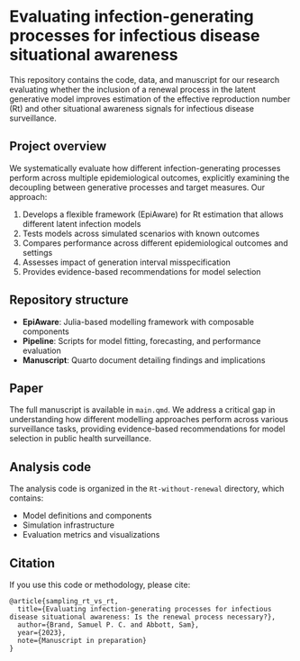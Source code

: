 # Evaluating infection-generating processes for infectious disease situational awareness

This repository contains the code, data, and manuscript for our research evaluating whether the inclusion of a renewal process in the latent generative model improves estimation of the effective reproduction number (Rt) and other situational awareness signals for infectious disease surveillance.

## Project overview

We systematically evaluate how different infection-generating processes perform across multiple epidemiological outcomes, explicitly examining the decoupling between generative processes and target measures. Our approach:

1. Develops a flexible framework (EpiAware) for Rt estimation that allows different latent infection models
2. Tests models across simulated scenarios with known outcomes
3. Compares performance across different epidemiological outcomes and settings
4. Assesses impact of generation interval misspecification
5. Provides evidence-based recommendations for model selection

## Repository structure

- **EpiAware**: Julia-based modelling framework with composable components
- **Pipeline**: Scripts for model fitting, forecasting, and performance evaluation
- **Manuscript**: Quarto document detailing findings and implications

## Paper

The full manuscript is available in `main.qmd`. We address a critical gap in understanding how different modelling approaches perform across various surveillance tasks, providing evidence-based recommendations for model selection in public health surveillance.

## Analysis code

The analysis code is organized in the `Rt-without-renewal` directory, which contains:
- Model definitions and components
- Simulation infrastructure
- Evaluation metrics and visualizations

## Citation

If you use this code or methodology, please cite:

```
@article{sampling_rt_vs_rt,
  title={Evaluating infection-generating processes for infectious disease situational awareness: Is the renewal process necessary?},
  author={Brand, Samuel P. C. and Abbott, Sam},
  year={2023},
  note={Manuscript in preparation}
}
```
